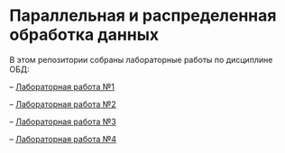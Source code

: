 # Параллельная и распределенная обработка данных

В этом репозитории собраны лабораторные работы по дисциплине ОБД:

– [Лабораторная работа №1](lab1)

– [Лабораторная работа №2](lab2)

– [Лабораторная работа №3](lab3)

– [Лабораторная работа №4](lab4)
